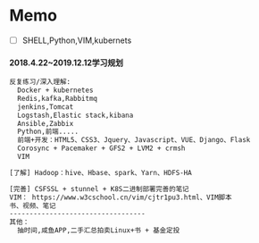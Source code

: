 
# Memo

- [ ] SHELL,Python,VIM,kubernets

#### 2018.4.22~2019.12.12学习规划
```txt
反复练习/深入理解:
  Docker + kubernetes 
  Redis,kafka,Rabbitmq
  jenkins,Tomcat
  Logstash,Elastic stack,kibana
  Ansible,Zabbix
  Python,前端.....
  前端+开发：HTML5、CSS3、Jquery、Javascript、VUE、Django、Flask
  Corosync + Pacemaker + GFS2 + LVM2 + crmsh
  VIM

[了解] Hadoop：hive、Hbase、spark、Yarn、HDFS-HA

[完善] CSFSSL + stunnel + K8S二进制部署完善的笔记
VIM： https://www.w3cschool.cn/vim/cjtr1pu3.html、VIM脚本
书、视频、笔记
----------------------------------
其他：
  抽时间,咸鱼APP,二手汇总拍卖Linux+书 + 基金定投
```
